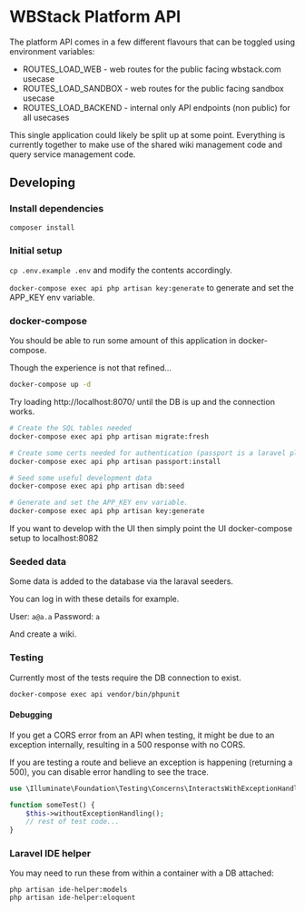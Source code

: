 # WBStack Platform API

The platform API comes in a few different flavours that can be toggled using environment variables:

- ROUTES_LOAD_WEB - web routes for the public facing wbstack.com usecase
- ROUTES_LOAD_SANDBOX - web routes for the public facing sandbox usecase
- ROUTES_LOAD_BACKEND - internal only API endpoints (non public) for all usecases

This single application could likely be split up at some point.
Everything is currently together to make use of the shared wiki management code
and query service management code.

## Developing

### Install dependencies

`composer install`

### Initial setup

`cp .env.example .env` and modify the contents accordingly.

`docker-compose exec api php artisan key:generate` to generate and set the APP_KEY env variable.

### docker-compose

You should be able to run some amount of this application in docker-compose.

Though the experience is not that refined...

```sh
docker-compose up -d
```

Try loading http://localhost:8070/ until the DB is up and the connection works.

```sh
# Create the SQL tables needed
docker-compose exec api php artisan migrate:fresh

# Create some certs needed for authentication (passport is a laravel plugin)
docker-compose exec api php artisan passport:install

# Seed some useful development data
docker-compose exec api php artisan db:seed

# Generate and set the APP_KEY env variable.
docker-compose exec api php artisan key:generate
```

If you want to develop with the UI then simply point the UI docker-compose setup to localhost:8082

### Seeded data

Some data is added to the database via the laraval seeders.

You can log in with these details for example.

User: `a@a.a`
Password: `a`

And create a wiki.

### Testing

Currently most of the tests require the DB connection to exist.

```sh
docker-compose exec api vendor/bin/phpunit
```

#### Debugging

If you get a CORS error from an API when testing, it might be due to an exception internally, resulting in a 500 response with no CORS.

If you are testing a route and believe an exception is happening (returning a 500), you can disable error handling to see the trace.

```php
use \Illuminate\Foundation\Testing\Concerns\InteractsWithExceptionHandling;

function someTest() {
    $this->withoutExceptionHandling();
    // rest of test code...
}
```

### Laravel IDE helper

You may need to run these from within a container with a DB attached:

```
php artisan ide-helper:models
php artisan ide-helper:eloquent
```

